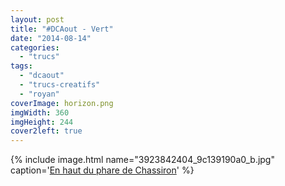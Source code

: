 ```yaml
---
layout: post
title: "#DCAout - Vert"
date: "2014-08-14"
categories: 
  - "trucs"
tags: 
  - "dcaout"
  - "trucs-creatifs"
  - "royan"
coverImage: horizon.png
imgWidth: 360
imgHeight: 244
cover2left: true
---
```


{% include image.html name="3923842404_9c139190a0_b.jpg" caption='<a href="https://flic.kr/p/6YJHDf">En haut du phare de Chassiron</a>' %}

